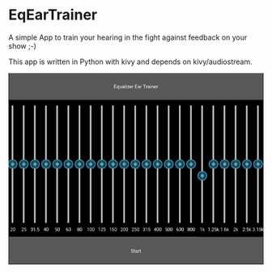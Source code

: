 # EqEarTrainer
A simple App to train your hearing in the fight against feedback on your show ;-)

This app is written in Python with kivy and depends on kivy/audiostream.

![EqEarTrainer](eq_ear_trainer_in_action_01.png)
